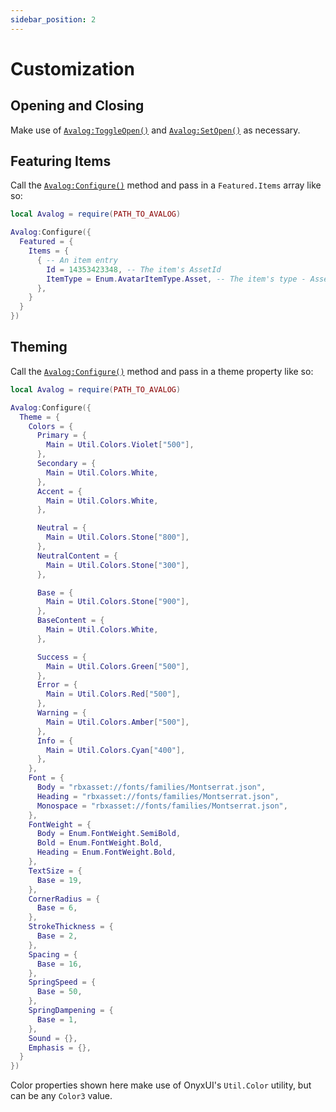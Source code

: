 ```yaml
---
sidebar_position: 2
---
```


# Customization

## Opening and Closing

Make use of [`Avalog:ToggleOpen()`](/api/AvalogClient#ToggleOpen) and [`Avalog:SetOpen()`](/api/AvalogClient#SetOpen) as necessary.

## Featuring Items

Call the [`Avalog:Configure()`](/api/AvalogClient#Configure) method and pass in a `Featured.Items` array like so:

```lua
local Avalog = require(PATH_TO_AVALOG)

Avalog:Configure({
  Featured = {
    Items = {
      { -- An item entry
        Id = 14353423348, -- The item's AssetId
        ItemType = Enum.AvatarItemType.Asset, -- The item's type - Asset or Bundle
      },
    }
  }
})
```

## Theming

Call the [`Avalog:Configure()`](/api/AvalogClient#Configure) method and pass in a theme property like so:

```lua
local Avalog = require(PATH_TO_AVALOG)

Avalog:Configure({
  Theme = {
    Colors = {
      Primary = {
        Main = Util.Colors.Violet["500"],
      },
      Secondary = {
        Main = Util.Colors.White,
      },
      Accent = {
        Main = Util.Colors.White,
      },

      Neutral = {
        Main = Util.Colors.Stone["800"],
      },
      NeutralContent = {
        Main = Util.Colors.Stone["300"],
      },

      Base = {
        Main = Util.Colors.Stone["900"],
      },
      BaseContent = {
        Main = Util.Colors.White,
      },

      Success = {
        Main = Util.Colors.Green["500"],
      },
      Error = {
        Main = Util.Colors.Red["500"],
      },
      Warning = {
        Main = Util.Colors.Amber["500"],
      },
      Info = {
        Main = Util.Colors.Cyan["400"],
      },
    },
    Font = {
      Body = "rbxasset://fonts/families/Montserrat.json",
      Heading = "rbxasset://fonts/families/Montserrat.json",
      Monospace = "rbxasset://fonts/families/Montserrat.json",
    },
    FontWeight = {
      Body = Enum.FontWeight.SemiBold,
      Bold = Enum.FontWeight.Bold,
      Heading = Enum.FontWeight.Bold,
    },
    TextSize = {
      Base = 19,
    },
    CornerRadius = {
      Base = 6,
    },
    StrokeThickness = {
      Base = 2,
    },
    Spacing = {
      Base = 16,
    },
    SpringSpeed = {
      Base = 50,
    },
    SpringDampening = {
      Base = 1,
    },
    Sound = {},
    Emphasis = {},
  }
})
```

Color properties shown here make use of OnyxUI's `Util.Color` utility, but can be any `Color3` value.